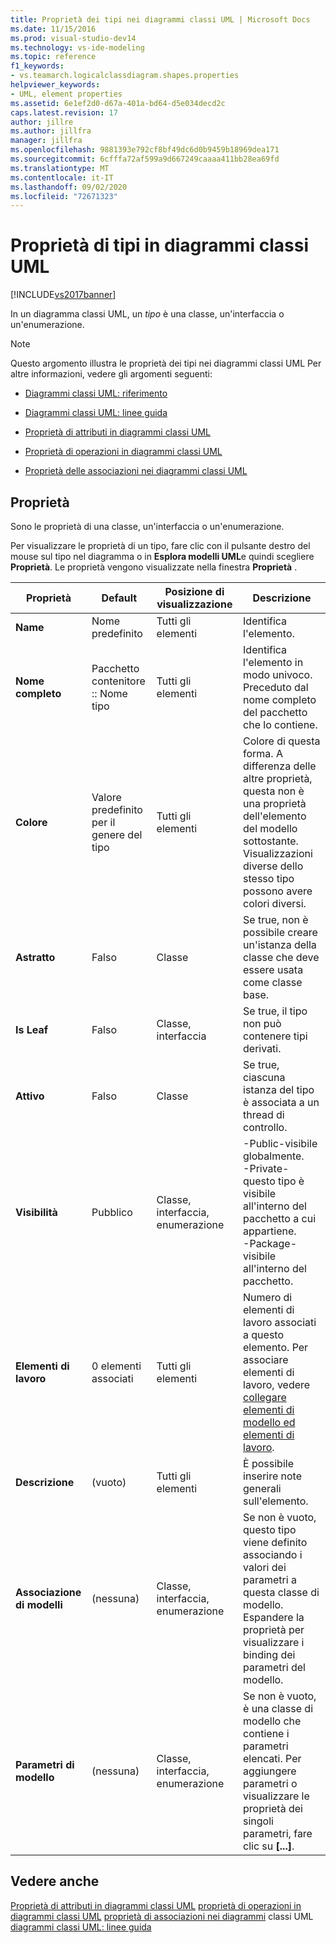 ```yaml
---
title: Proprietà dei tipi nei diagrammi classi UML | Microsoft Docs
ms.date: 11/15/2016
ms.prod: visual-studio-dev14
ms.technology: vs-ide-modeling
ms.topic: reference
f1_keywords:
- vs.teamarch.logicalclassdiagram.shapes.properties
helpviewer_keywords:
- UML, element properties
ms.assetid: 6e1ef2d0-d67a-401a-bd64-d5e034decd2c
caps.latest.revision: 17
author: jillre
ms.author: jillfra
manager: jillfra
ms.openlocfilehash: 9881393e792cf8bf49dc6d0b9459b18969dea171
ms.sourcegitcommit: 6cfffa72af599a9d667249caaaa411bb28ea69fd
ms.translationtype: MT
ms.contentlocale: it-IT
ms.lasthandoff: 09/02/2020
ms.locfileid: "72671323"
---
```

# <a name="properties-of-types-on-uml-class-diagrams"></a>Proprietà di tipi in diagrammi classi UML
[!INCLUDE[vs2017banner](../includes/vs2017banner.md)]

In un diagramma classi UML, un *tipo* è una classe, un'interfaccia o un'enumerazione.

> [!NOTE]
> Questo argomento illustra le proprietà dei tipi nei diagrammi classi UML Per altre informazioni, vedere gli argomenti seguenti:

- [Diagrammi classi UML: riferimento](../modeling/uml-class-diagrams-reference.md)

- [Diagrammi classi UML: linee guida](../modeling/uml-class-diagrams-guidelines.md)

- [Proprietà di attributi in diagrammi classi UML](../modeling/properties-of-attributes-on-uml-class-diagrams.md)

- [Proprietà di operazioni in diagrammi classi UML](../modeling/properties-of-operations-on-uml-class-diagrams.md)

- [Proprietà delle associazioni nei diagrammi classi UML](../modeling/properties-of-associations-on-uml-class-diagrams.md)

## <a name="properties"></a>Proprietà
 Sono le proprietà di una classe, un'interfaccia o un'enumerazione.

 Per visualizzare le proprietà di un tipo, fare clic con il pulsante destro del mouse sul tipo nel diagramma o in **Esplora modelli UML**e quindi scegliere **Proprietà**. Le proprietà vengono visualizzate nella finestra **Proprietà** .

|**Proprietà**|**Default**|Posizione di visualizzazione|Descrizione|
|------------------|-----------------|----------------|-----------------|
|**Name**|Nome predefinito|Tutti gli elementi|Identifica l'elemento.|
|**Nome completo**|Pacchetto contenitore :: Nome tipo|Tutti gli elementi|Identifica l'elemento in modo univoco. Preceduto dal nome completo del pacchetto che lo contiene.|
|**Colore**|Valore predefinito per il genere del tipo|Tutti gli elementi|Colore di questa forma. A differenza delle altre proprietà, questa non è una proprietà dell'elemento del modello sottostante. Visualizzazioni diverse dello stesso tipo possono avere colori diversi.|
|**Astratto**|Falso|Classe|Se true, non è possibile creare un'istanza della classe che deve essere usata come classe base.|
|**Is Leaf**|Falso|Classe, interfaccia|Se true, il tipo non può contenere tipi derivati.|
|**Attivo**|Falso|Classe|Se true, ciascuna istanza del tipo è associata a un thread di controllo.|
|**Visibilità**|Pubblico|Classe, interfaccia, enumerazione|-Public-visibile globalmente.<br />-Private-questo tipo è visibile all'interno del pacchetto a cui appartiene.<br />-Package-visibile all'interno del pacchetto.|
|**Elementi di lavoro**|0 elementi associati|Tutti gli elementi|Numero di elementi di lavoro associati a questo elemento. Per associare elementi di lavoro, vedere [collegare elementi di modello ed elementi di lavoro](../modeling/link-model-elements-and-work-items.md).|
|**Descrizione**|(vuoto)|Tutti gli elementi|È possibile inserire note generali sull'elemento.|
|**Associazione di modelli**|(nessuna)|Classe, interfaccia, enumerazione|Se non è vuoto, questo tipo viene definito associando i valori dei parametri a questa classe di modello. Espandere la proprietà per visualizzare i binding dei parametri del modello.|
|**Parametri di modello**|(nessuna)|Classe, interfaccia, enumerazione|Se non è vuoto, è una classe di modello che contiene i parametri elencati. Per aggiungere parametri o visualizzare le proprietà dei singoli parametri, fare clic su **[...]**.|

## <a name="see-also"></a>Vedere anche
 [Proprietà di attributi in diagrammi classi UML](../modeling/properties-of-attributes-on-uml-class-diagrams.md) [proprietà di operazioni in diagrammi classi UML](../modeling/properties-of-operations-on-uml-class-diagrams.md) [proprietà di associazioni nei diagrammi](../modeling/properties-of-associations-on-uml-class-diagrams.md) classi UML [diagrammi classi UML: linee guida](../modeling/uml-class-diagrams-guidelines.md)
